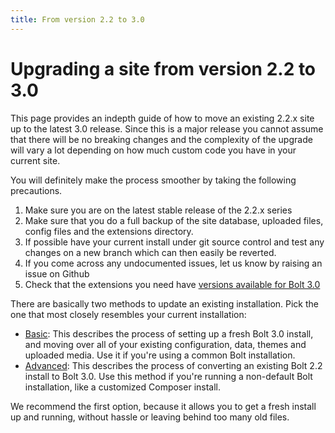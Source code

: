```yaml
---
title: From version 2.2 to 3.0
---
```

Upgrading a site from version 2.2 to 3.0
========================================

This page provides an indepth guide of how to move an existing 2.2.x site up to
the latest 3.0 release. Since this is a major release you cannot assume that
there will be no breaking changes and the complexity of the upgrade will vary a
lot depending on how much custom code you have in your current site.

You will definitely make the process smoother by taking the following precautions.

 1. Make sure you are on the latest stable release of the 2.2.x series
 2. Make sure that you do a full backup of the site database, uploaded files,
    config files and the extensions directory.
 3. If possible have your current install under git source control and test any
    changes on a new branch which can then easily be reverted.
 4. If you come across any undocumented issues, let us know by raising an issue
    on Github
 5. Check that the extensions you need have [versions available for Bolt 3.0][1]

There are basically two methods to update an existing installation. Pick the one that most closely resembles your current installation:

 - [Basic][basic]: This describes the process of setting up a fresh Bolt 3.0 install, and moving over all of your existing configuration, data, themes and uploaded media. Use it if you're using a common Bolt installation.
 - [Advanced][advanced]: This describes the process of converting an existing Bolt 2.2 install to Bolt 3.0. Use this method if you're running a non-default Bolt installation, like a customized Composer install.

We recommend the first option, because it allows you to get a fresh install up and running, without hassle or leaving behind too many old files.

[1]: http://extensions.bolt.cm/bolt3-ready
[basic]: moving-22-30-basic
[advanced]: moving-22-30-advanced
